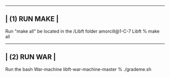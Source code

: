
-------------------------------------------------------------------------------------
|                                   (1) RUN MAKE                                    |
-------------------------------------------------------------------------------------- 
 
Run "make all" be located in the /Libft folder
amorcill@1-C-7 Libft % make all


-------------------------------------------------------------------------------------
|                                    (2) RUN WAR                                    |
-------------------------------------------------------------------------------------- 
 
Run the bash War-machine
libft-war-machine-master % ./grademe.sh


